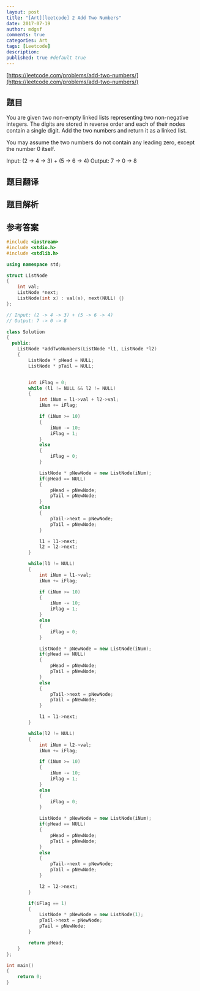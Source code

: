 ```yaml
---
layout: post
title: "[Art][leetcode] 2 Add Two Numbers"
date: 2017-07-19
author: mdgsf
comments: true
categories: Art
tags: [Leetcode]
description:
published: true #default true
---
```


[https://leetcode.com/problems/add-two-numbers/](https://leetcode.com/problems/add-two-numbers/)

## 题目

You are given two non-empty linked lists representing two non-negative integers. The digits are stored in reverse order and each of their nodes contain a single digit. Add the two numbers and return it as a linked list.

You may assume the two numbers do not contain any leading zero, except the number 0 itself.

Input: (2 -> 4 -> 3) + (5 -> 6 -> 4)
Output: 7 -> 0 -> 8

## 题目翻译

## 题目解析

## 参考答案

```cpp
#include <iostream>
#include <stdio.h>
#include <stdlib.h>

using namespace std;

struct ListNode
{
    int val;
    ListNode *next;
    ListNode(int x) : val(x), next(NULL) {}
};

// Input: (2 -> 4 -> 3) + (5 -> 6 -> 4)
// Output: 7 -> 0 -> 8

class Solution
{
  public:
    ListNode *addTwoNumbers(ListNode *l1, ListNode *l2)
    {
        ListNode * pHead = NULL;
        ListNode * pTail = NULL;


        int iFlag = 0;
        while (l1 != NULL && l2 != NULL)
        {
            int iNum = l1->val + l2->val;
            iNum += iFlag;

            if (iNum >= 10)
            {
                iNum -= 10;
                iFlag = 1;
            }
            else
            {
                iFlag = 0;
            }

            ListNode * pNewNode = new ListNode(iNum);
            if(pHead == NULL)
            {
                pHead = pNewNode;
                pTail = pNewNode;
            }
            else
            {
                pTail->next = pNewNode;
                pTail = pNewNode;
            }

            l1 = l1->next;
            l2 = l2->next;
        }

        while(l1 != NULL)
        {
            int iNum = l1->val;
            iNum += iFlag;

            if (iNum >= 10)
            {
                iNum -= 10;
                iFlag = 1;
            }
            else
            {
                iFlag = 0;
            }

            ListNode * pNewNode = new ListNode(iNum);
            if(pHead == NULL)
            {
                pHead = pNewNode;
                pTail = pNewNode;
            }
            else
            {
                pTail->next = pNewNode;
                pTail = pNewNode;
            }

            l1 = l1->next;
        }

        while(l2 != NULL)
        {
            int iNum = l2->val;
            iNum += iFlag;

            if (iNum >= 10)
            {
                iNum -= 10;
                iFlag = 1;
            }
            else
            {
                iFlag = 0;
            }

            ListNode * pNewNode = new ListNode(iNum);
            if(pHead == NULL)
            {
                pHead = pNewNode;
                pTail = pNewNode;
            }
            else
            {
                pTail->next = pNewNode;
                pTail = pNewNode;
            }

            l2 = l2->next;
        }

        if(iFlag == 1)
        {
            ListNode * pNewNode = new ListNode(1);
            pTail->next = pNewNode;
            pTail = pNewNode;
        }

        return pHead;
    }
};

int main()
{
    return 0;
}
```
